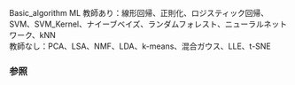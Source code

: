 Basic_algorithm
ML
教師あり：線形回帰、正則化、ロジスティック回帰、SVM、SVM_Kernel、ナイーブベイズ、ランダムフォレスト、ニューラルネットワーク、kNN<br>
教師なし：PCA、LSA、NMF、LDA、k-means、混合ガウス、LLE、t-SNE<br>
###

### 参照
